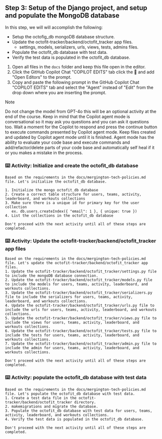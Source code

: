 ## Step 3: Setup of the Django project, and setup and populate the MongoDB database

In this step, we will will accomplish the following:

- Setup the octofig_db mongoDB database structure.
- Update the octofit-tracker/backend/octofit_tracker app files.
  - settings, models, serializers, urls, views, tests, admins files.
- Populate the octofit_db database with test data.
- Verify the test data is populated in the octofit_db database.

1. Open all files in the `docs` folder and keep this file open in the editor.
2. Click the GitHub Copilot Chat "COPILOT EDITS" tab click the :paperclip: and add "Open Editors" to the prompt.
3. Copy and paste the following prompt in the GitHub Copilot Chat "COPILOT EDITS" tab and select the "Agent" instead of "Edit" from the drop down where you are inserting the prompt.

>[!NOTE]
> Do not change the model from GPT-4o this will be an optional activity at the end of the course.
> Keep in mind that the Copilot agent mode is conversational so it may ask you questions and you can ask it questions too.
> Wait a moment for the Copilot to respond and press the continue button to execute commands presented by Copilot agent mode.
> Keep files created and updated by Copilot agent mode until it is finished.
> Agent mode has the ability to evaluate your code base and execute commands and add/refactor/delete parts of your code base and automatically self heal if it or you makes a mistake in the process.

### :keyboard: Activity: Initialize and create the octofit_db database

```text
Based on the requirements in the docs/mergington-tech-policies.md file. Let's initialize the octofit_db database.

1. Initialize the mongo octofit_db database
2. Create a correct table structure for users, teams, activity, leaderboard, and workouts collections
3. Make sure there is a unique id for primary key for the user collection 
   ex. db.users.createIndex({ "email": 1 }, { unique: true })
4. List the collections in the octofit_db database

Don't proceed with the next activity until all of these steps are completed.
```

### :keyboard: Activity: Update the octofit-tracker/backend/octofit_tracker app files

```text
Based on the requirements in the docs/mergington-tech-policies.md file. Let's update the octofit-tracker/backend/octofit_tracker app files.
1. Update the octofit-tracker/backend/octofit_tracker/settings.py file to include the mongoDB database connection.
2. Update the octofit-tracker/backend/octofit_tracker/models.py file to include the models for users, teams, activity, leaderboard, and workouts collections.
3. Update the octofit-tracker/backend/octofit_tracker/serializers.py file to include the serializers for users, teams, activity, leaderboard, and workouts collections.
4. Update the octofit-tracker/backend/octofit_tracker/urls.py file to include the urls for users, teams, activity, leaderboard, and workouts collections.
5. Update the octofit-tracker/backend/octofit_tracker/views.py file to include the views for users, teams, activity, leaderboard, and workouts collections.
6. Update the octofit-tracker/backend/octofit_tracker/tests.py file to include the tests for users, teams, activity, leaderboard, and workouts collections.
7. Update the octofit-tracker/backend/octofit_tracker/admin.py file to include the admin for users, teams, activity, leaderboard, and workouts collections.

Don't proceed with the next activity until all of these steps are completed.
```

### :keyboard: Activity: populate the octofit_db database with test data

```text
Based on the requirements in the docs/mergington-tech-policies.md file. Let's populate the octofit_db database with test data.
1. Create a test data file in the octofit-tracker/backend/octofit_tracker directory.
2. makemigrations and migrate the database.
3. Populate the octofit_db database with test data for users, teams, activity, leaderboard, and workouts collections.
4. Verify the test data is populated in the octofit_db database.

Don't proceed with the next activity until all of these steps are completed.
```
